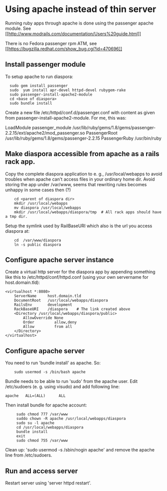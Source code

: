# Using apache instead of thin server

Running ruby apps through apache is done using the passenger apache
module. See [[http://www.modrails.com/documentation/Users%20guide.html]]

There is no Fedora passenger rpm ATM, see
[[https://bugzilla.redhat.com/show_bug.cgi?id=470696]]

## Install passenger module

To setup apache to run diaspora:

      sudo gem install passenger
      sudo  yum install apr-devel httpd-devel rubygem-rake
      sudo passenger-install-apache2-module
      cd <base of diaspora>
      sudo bundle install

Create a new file /etc/httpd/conf.d/passenger.conf with content as given from
passenger-install-apache2-module. For me, this was:

   LoadModule passenger_module /usr/lib/ruby/gems/1.8/gems/passenger-2.2.15/ext/apache2/mod_passenger.so
   PassengerRoot /usr/lib/ruby/gems/1.8/gems/passenger-2.2.15
   PassengerRuby /usr/bin/ruby

## Make diaspora accessible from apache as a rails rack app.

Copy the complete diaspora application to  e. g.,  /usr/local/webapps to
avoid troubles when apache can't access files in your ordinary home dir.
Avoid storing the app under /var/www, seems that rewriting rules becomes
unhappy in some cases then (?)

        cd <parent of diaspora dir>
        mkdir /usr/local/webapps
        mv diaspora /usr/local/webapps
        mkdir /usr/local/webapps/diaspora/tmp  # All rack apps should have a tmp dir.

Setup the symlink used by RailBaseURI which also is the url you access diaspora at:

        cd  /var/www/diaspora
        ln -s public diaspora

## Configure apache server instance

Create a virtual http server for the diaspora app by appending something like this to
/etc/httpd/conf/httpd.conf (using your own servername for host.domain.tld):

    <virtualhost *:8080>
        ServerName     host.domain.tld
        DocumentRoot   /usr/local/webapps/diaspora
        RailsEnv       development
        RackBaseURI    /diaspora    # The link created above
        <Directory /usr/local/webapps/diaspora/public>
            AllowOverride None
            Order         allow,deny
            Allow         from all
        </Directory>
    </virtualhost>

## Configure apache server

You need to run 'bundle install' as apache. So:

        sudo usermod -s /bin/bash apache

Bundle needs to be able to run 'sudo' from the apache user. Edit /etc/sudoers
(e. g. using visudo) and add following line:

    apache   ALL=(ALL)      ALL

Then install bundle for apache account:

         sudo chmod 777 /var/www
         suddo chown -R apache /usr/local/webapps/diaspora
         sudo su -l apache
         cd /usr/local/webapps/diaspora
         bundle install
         exit
         sudo chmod 755 /var/www

Clean up:  'sudo usermod -s /sbin/nogin apache' and remove the apache line from /etc/sudoers.

## Run and access server

Restart server using 'server httpd restart'.


